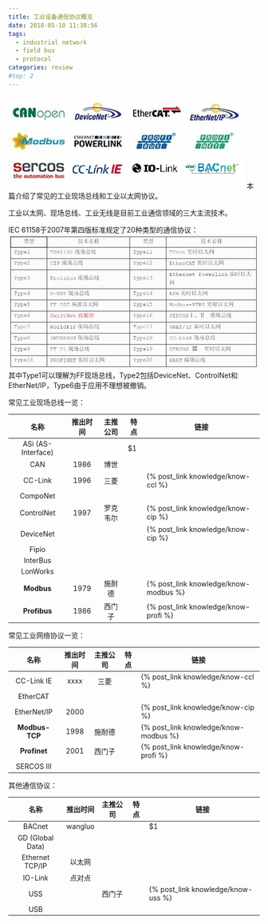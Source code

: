 ```yaml
---
title: 工业设备通信协议概览
date: 2018-05-10 11:38:56
tags:
  - industrial network
  - field bus
  - protocol
categories: review
#top: 2
---
```


![protocols](rev-industrialnet/protocols.jpg)
本篇介绍了常见的工业现场总线和工业以太网协议。
<!--more-->

工业以太网、现场总线、工业无线是目前工业通信领域的三大主流技术。

IEC 61158于2007年第四版标准规定了20种类型的通信协议：
![IEC](rev-industrialnet/IEC.JPG)其中Type1可以理解为FF现场总线，Type2包括DeviceNet、ControlNet和EtherNet/IP，Type6由于应用不理想被撤销。


常见工业现场总线一览：

| 名称    | 推出时间 | 主推公司 | 特点    |  链接  |
| :----:  | :----: | :----:| -----   | ---- |
| ASi (AS-Interface)  |  |  | $1      |       |
| CAN | 1986 | 博世 |  |  |
| CC-Link | 1996 | 三菱 |  | {% post_link knowledge/know-ccl %} |
| CompoNet |   |  |  |  |
| ControlNet | 1997 | 罗克韦尔 |  | {% post_link knowledge/know-cip %} |
| DeviceNet |  |  |  | {% post_link knowledge/know-cip %} |
| Fipio |  |  |  |  |
| InterBus |  |  |  |  |
| LonWorks |  |  |  |  |
| **Modbus** | 1979 | 施耐德 |  | {% post_link knowledge/know-modbus %} |
| **Profibus** | 1986 | 西门子 |  | {% post_link knowledge/know-profi %} |


常见工业网络协议一览：

| 名称  | 推出时间  | 主推公司  | 特点  | 链接 |
| :---: | :------: | :-------:| ----- | ---- |
| CC-Link IE | xxxx | 三菱 |  | {% post_link knowledge/know-ccl %} |
| EtherCAT |  |  |  |  |
| EtherNet/IP | 2000 |  |  | {% post_link knowledge/know-cip %} |
| **Modbus-TCP** | 1998 | 施耐德 |  | {% post_link knowledge/know-modbus %} |
| **Profinet** | 2001 | 西门子 |  |{% post_link knowledge/know-profi %} |
| SERCOS Ⅲ |  |  |  |  |

其他通信协议：

| 名称  | 推出时间  | 主推公司  | 特点  | 链接 |
| :---: | :------: | :-------:| ----- | ---- |
| BACnet | wangluo |  |  | $1      |
| GD (Global Data) |  |  |  |  |
| Ethernet TCP/IP | 以太网 |  |  |  |
| IO-Link | 点对点 |  |  |  |
| USS |  | 西门子 |  | {% post_link knowledge/know-uss %} |
| USB |  |  |  |  |